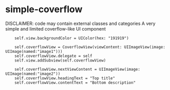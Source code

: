 # simple-coverflow

DISCLAIMER: code may contain external classes and categories
A very simple and limited coverflow-like UI component

        self.view.backgroundColor = UIColor(hex: "191919")
        
        self.coverflowView = CoverflowView(viewContent: UIImageView(image: UIImage(named:"image1")))
        self.coverflowView.delegate = self
        self.view.addSubview(self.coverflowView)
  
        self.coverflowView.nextViewContent = UIImageView(image: UIImage(named:"image2"))
        self.coverflowView.headingText = "Top title"
        self.coverflowView.contentText = "Bottom description"
        
